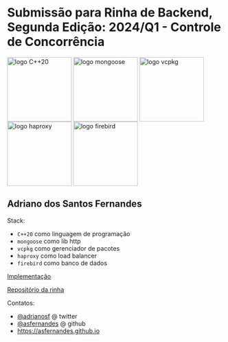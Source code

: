 # Submissão para Rinha de Backend, Segunda Edição: 2024/Q1 - Controle de Concorrência

<img src="https://miro.medium.com/v2/resize:fit:4800/format:webp/1*9-6ByghJFafPc3ASi1SNgw.jpeg" alt="logo C++20" width="150" height="auto" valign="middle">
<img src="https://upload.wikimedia.org/wikipedia/commons/c/c8/Mongoose_Web_Server.svg" alt="logo mongoose" width="150" height="auto" valign="middle">
<img src="https://devblogs.microsoft.com/wp-content/uploads/sites/9/2021/05/vcpkg-product-mark.png" alt="logo vcpkg" width="150" height="auto" valign="middle">
<img src="https://cdn.icon-icons.com/icons2/2699/PNG/512/haproxy_logo_icon_171017.png" alt="logo haproxy" width="150" height="auto" valign="middle">
<img src="https://firebirdsql.org/file/about/firebird-logo-200.png" alt="logo firebird" width="150" height="auto" valign="middle">

## Adriano dos Santos Fernandes

Stack:
- `C++20` como linguagem de programação
- `mongoose` como lib http
- `vcpkg` como gerenciador de pacotes
- `haproxy` como load balancer
- `firebird` como banco de dados

[Implementação](https://github.com/asfernandes/rinhaback24q1-haproxy-mongoose-firebird)

[Repositório da rinha](https://github.com/zanfranceschi/rinha-de-backend-2024-q1)

Contatos:
- [@adrianosf](https://twitter.com/adrianosf) @ twitter
- [@asfernandes](https://github.com/asfernandes) @ github
- https://asfernandes.github.io
